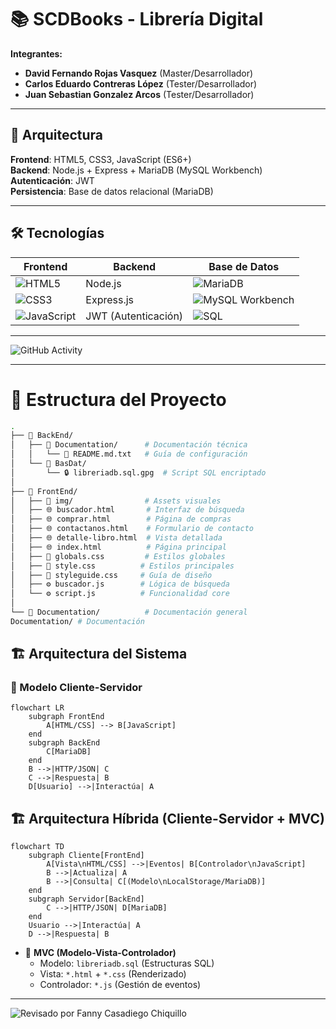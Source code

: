 # 📚 SCDBooks - Librería Digital  

**Integrantes:**  
- **David Fernando Rojas Vasquez** (Master/Desarrollador)  
- **Carlos Eduardo Contreras López** (Tester/Desarrollador)  
- **Juan Sebastian Gonzalez Arcos** (Tester/Desarrollador)  

---

## 🔧 Arquitectura  
**Frontend**: HTML5, CSS3, JavaScript (ES6+)  
**Backend**: Node.js + Express + MariaDB (MySQL Workbench)  
**Autenticación**: JWT  
**Persistencia**: Base de datos relacional (MariaDB)  

---

## 🛠 Tecnologías  
| **Frontend**       | **Backend**               | **Base de Datos**    |  
|--------------------|--------------------------|----------------------|  
| ![HTML5](https://img.shields.io/badge/HTML5-333333?style=flat&logo=html5)              | Node.js                  | ![MariaDB](https://img.shields.io/badge/MariaDB-333333?style=flat&logo=mariadb)              |  
| ![CSS3](https://img.shields.io/badge/CSS3-333333?style=flat&logo=css3&logoColor=white)         | Express.js               | ![MySQL Workbench](https://img.shields.io/badge/MySQL_Workbench-4479A1?style=flat&logo=mysql)      |  
| ![JavaScript](https://img.shields.io/badge/JavaScript-333333?style=flat&logo=javascript)  | JWT (Autenticación)      | ![SQL](https://img.shields.io/badge/SQL-003B57?style=flat&logo=postgresql)                  |  

---
![GitHub Activity](https://github-readme-stats.vercel.app/api?username=jhyjho159&show_icons=true)

---
# 📂 Estructura del Proyecto

```bash
.
├── 📁 BackEnd/
│   ├── 📁 Documentation/      # Documentación técnica
│   │   └── 📄 README.md.txt   # Guía de configuración
│   └── 📁 BasDat/
│       └── 🔒 libreriadb.sql.gpg  # Script SQL encriptado
│
├── 📁 FrontEnd/
│   ├── 📁 img/                # Assets visuales
│   ├── 🌐 buscador.html       # Interfaz de búsqueda
│   ├── 🌐 comprar.html        # Página de compras
│   ├── 🌐 contactanos.html    # Formulario de contacto
│   ├── 🌐 detalle-libro.html  # Vista detallada
│   ├── 🌐 index.html          # Página principal
│   ├── 🎨 globals.css         # Estilos globales
│   ├── 🎨 style.css          # Estilos principales
│   ├── 🎨 styleguide.css     # Guía de diseño
│   ├── ⚙️ buscador.js        # Lógica de búsqueda
│   └── ⚙️ script.js          # Funcionalidad core
│
└── 📁 Documentation/          # Documentación general
Documentation/ # Documentación


```

## 🏗️ Arquitectura del Sistema

### 🔷 Modelo Cliente-Servidor
```mermaid
flowchart LR
    subgraph FrontEnd
        A[HTML/CSS] --> B[JavaScript]
    end
    subgraph BackEnd
        C[MariaDB]
    end
    B -->|HTTP/JSON| C
    C -->|Respuesta| B
    D[Usuario] -->|Interactúa| A

```



## 🏗️ Arquitectura Híbrida (Cliente-Servidor + MVC)

```mermaid
flowchart TD
    subgraph Cliente[FrontEnd]
        A[Vista\nHTML/CSS] -->|Eventos| B[Controlador\nJavaScript]
        B -->|Actualiza| A
        B -->|Consulta| C[(Modelo\nLocalStorage/MariaDB)]
    end
    subgraph Servidor[BackEnd]
        C -->|HTTP/JSON| D[MariaDB]
    end
    Usuario -->|Interactúa| A
    D -->|Respuesta| B
```
- 🎯 **MVC (Modelo-Vista-Controlador)**
  - Modelo: `libreriadb.sql` (Estructuras SQL)
  - Vista: `*.html` + `*.css` (Renderizado)
  - Controlador: `*.js` (Gestión de eventos)

---

![Revisado por Fanny Casadiego Chiquillo](https://img.shields.io/badge/Revisado_por-Fanny_Casadiego_Chiquillo-2d3748?style=flat&logo=review&logoColor=white)
